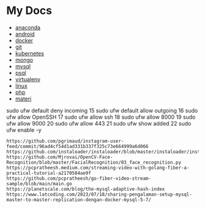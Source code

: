 # My Docs

- [anaconda](https://github.com/danangkonang/docs/blob/master/docs/anaconda.md)
- [android](https://github.com/danangkonang/docs/blob/master/docs/android.md)
- [docker](https://github.com/danangkonang/docs/blob/master/docs/docker.md)
- [git](https://github.com/danangkonang/docs/blob/master/docs/git.md)
- [kubernetes](https://github.com/danangkonang/docs/blob/master/docs/kubernetes.md)
- [mongo](https://github.com/danangkonang/docs/blob/master/docs/mongo.md)
- [mysql](https://github.com/danangkonang/docs/blob/master/docs/mysql.md)
- [psql](https://github.com/danangkonang/docs/blob/master/docs/psql.md)
- [virtualenv](https://github.com/danangkonang/docs/blob/master/docs/virtualenv.md)
- [linux](https://github.com/danangkonang/docs/blob/master/docs/linux.md)
- [php](https://github.com/danangkonang/docs/blob/master/docs/php.md)
- [materi](https://github.com/danangkonang/docs/blob/master/docs/materi.md)

<!-- ```
sudo dd if=kali-linux-2021.4-installer-amd64.iso of=/dev/sda status=progress
``` -->


sudo ufw default deny incoming
   15  sudo ufw default allow outgoing
   16  sudo ufw allow OpenSSH
   17  sudo ufw allow ssh
   18  sudo ufw allow 8000
   19  sudo ufw allow 9000
   20  sudo ufw allow 443
   21  sudo ufw show added
   22  sudo ufw enable -y


```
https://github.com/pgrimaud/instagram-user-feed/commit/96ad4cf54d1ad331b337f325c73e664999a6d066
https://github.com/instaloader/instaloader/blob/master/instaloader/instaloadercontext.py
https://github.com/Mjrovai/OpenCV-Face-Recognition/blob/master/FacialRecognition/03_face_recognition.py
https://pcpratheesh.medium.com/streaming-video-with-golang-fiber-a-practical-tutorial-a2170584ae9f
https://github.com/pcpratheesh/go-fiber-video-stream-sample/blob/main/main.go
https://planetscale.com/blog/the-mysql-adaptive-hash-index
https://www.latcoding.com/2023/07/18/sharing-pengalaman-setup-mysql-master-to-master-replication-dengan-docker-mysql-5-7/
```
